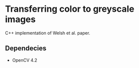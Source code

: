# Transferring color to greyscale images
C++ implementation of Welsh et al. paper.

## Dependecies
* OpenCV 4.2

